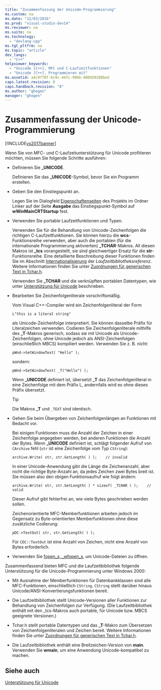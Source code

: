 ```yaml
---
title: "Zusammenfassung der Unicode-Programmierung"
ms.custom: na
ms.date: "12/03/2016"
ms.prod: "visual-studio-dev14"
ms.reviewer: na
ms.suite: na
ms.technology: 
  - "devlang-cpp"
ms.tgt_pltfrm: na
ms.topic: "article"
dev_langs: 
  - "C++"
helpviewer_keywords: 
  - "Unicode [C++], MFC und C-Laufzeitfunktionen"
  - "Unicode [C++], Programmieren mit"
ms.assetid: a4c9770f-6c9c-447c-996b-980920288bed
caps.latest.revision: 8
caps.handback.revision: "8"
ms.author: "ghogen"
manager: "ghogen"
---
```

# Zusammenfassung der Unicode-Programmierung
[!INCLUDE[vs2017banner](../assembler/inline/includes/vs2017banner.md)]

Wenn Sie von MFC\- und C\-Laufzeitunterstützung für Unicode profitieren möchten, müssen Sie folgende Schritte ausführen:  
  
-   Definieren Sie **\_UNICODE**.  
  
     Definieren Sie das **\_UNICODE**\-Symbol, bevor Sie ein Programm erstellen.  
  
-   Geben Sie den Einstiegspunkt an.  
  
     Legen Sie im Dialogfeld [Eigenschaftenseiten](../ide/property-pages-visual-cpp.md) des Projekts im Ordner Linker auf der Seite **Ausgabe** das Einstiegspunkt\-Symbol auf **wWinMainCRTStartup** fest.  
  
-   Verwenden Sie portable Laufzeitfunktionen und Typen.  
  
     Verwenden Sie für die Behandlung von Unicode\-Zeichenfolgen die richtigen C\-Laufzeitfunktionen.  Sie können hierzu die **wcs**\-Funktionsreihe verwenden, aber auch die portablen \(für die internationale Programmierung aktivierten\) **\_TCHAR**\-Makros.  All diesen Makros ist **\_tcs** vorangestellt, sie sind gleichwertiger Ersatz für die **str**\-Funktionsreihe.  Eine detaillierte Beschreibung dieser Funktionen finden Sie im Abschnitt [Internationalisierung](../c-runtime-library/internationalization.md) der *Laufzeitbibliotheksreferenz*.  Weitere Informationen finden Sie unter [Zuordnungen für generischen Text in Tchar.h](../text/generic-text-mappings-in-tchar-h.md).  
  
     Verwenden Sie **\_TCHAR** und die verknüpften portablen Datentypen, wie unter [Unterstützung für Unicode](../text/support-for-unicode.md) beschrieben.  
  
-   Bearbeiten Sie Zeichenfolgenliterale vorschriftsmäßig.  
  
     Vom Visual C\+\+\-Compiler wird ein Zeichenfolgenliteral der Form  
  
    ```  
    L"this is a literal string"  
    ```  
  
     als Unicode\-Zeichenfolge interpretiert.  Sie können dasselbe Präfix für Literalzeichen verwenden.  Codieren Sie Zeichenfolgenliterale mithilfe des **\_T**\-Makros generisch, sodass sie mit Unicode als Unicode\-Zeichenfolgen, ohne Unicode jedoch als ANSI\-Zeichenfolgen \(einschließlich MBCS\) kompiliert werden.  Verwenden Sie z. B. nicht:  
  
    ```  
    pWnd->SetWindowText( "Hello" );  
    ```  
  
     sondern:  
  
    ```  
    pWnd->SetWindowText( _T("Hello") );  
    ```  
  
     Wenn **\_UNICODE** definiert ist, übersetzt **\_T** das Zeichenfolgenliteral in eine Zeichenfolge mit dem Präfix L, andernfalls wird es ohne dieses Präfix übersetzt.  
  
    > [!TIP]
    >  Die Makros **\_T** und `_TEXT` sind identisch.  
  
-   Gehen Sie beim Übergeben von Zeichenfolgenlängen an Funktionen mit Bedacht vor.  
  
     Bei einigen Funktionen muss die Anzahl der Zeichen in einer Zeichenfolge angegeben werden, bei anderen Funktionen die Anzahl der Bytes.  Wenn **\_UNICODE** definiert ist, schlägt folgender Aufruf von `CArchive` fehl \(`str` ist eine Zeichenfolge vom Typ `CString`\):  
  
    ```  
    archive.Write( str, str.GetLength( ) );    // invalid  
    ```  
  
     In einer Unicode\-Anwendung gibt die Länge die Zeichenanzahl, aber nicht die richtige Byte\-Anzahl an, da jedes Zeichen zwei Bytes breit ist.  Sie müssen also den obigen Funktionsaufruf wie folgt ändern:  
  
    ```  
    archive.Write( str, str.GetLength( ) * sizeof( _TCHAR ) );    // valid  
    ```  
  
     Dieser Aufruf gibt fehlerfrei an, wie viele Bytes geschrieben werden sollen.  
  
     Zeichenorientierte MFC\-Memberfunktionen arbeiten jedoch im Gegensatz zu Byte\-orientierten Memberfunktionen ohne diese zusätzliche Codierung:  
  
    ```  
    pDC->TextOut( str, str.GetLength( ) );  
    ```  
  
     Für `CDC::TextOut` ist eine Anzahl von Zeichen, nicht eine Anzahl von Bytes erforderlich.  
  
-   Verwenden Sie [fopen\_s, \_wfopen\_s](../c-runtime-library/reference/fopen-s-wfopen-s.md), um Unicode\-Dateien zu öffnen.  
  
 Zusammenfassend bieten MFC und die Laufzeitbibliothek folgende Unterstützung für die Unicode\-Programmierung unter Windows 2000:  
  
-   Mit Ausnahme der Memberfunktionen für Datenbankklassen sind alle MFC\-Funktionen, einschließlich `CString`.  `CString` stellt darüber hinaus Unicode\/ANSI\-Konvertierungsfunktionen bereit.  
  
-   Die Laufzeitbibliothek stellt Unicode\-Versionen aller Funktionen zur Behandlung von Zeichenfolgen zur Verfügung. \(Die Laufzeitbibliothek enthält mit den \_tcs\-Makros auch portable, für Unicode  bzw. MBCS geeignete Versionen.\)  
  
-   Tchar.h stellt portable Datentypen und das **\_T**\-Makro zum Übersetzen von Zeichenfolgenliteralen und Zeichen bereit.  Weitere Informationen finden Sie unter [Zuordnungen für generischen Text in Tchar.h](../text/generic-text-mappings-in-tchar-h.md).  
  
-   Die Laufzeitbibliothek enthält eine Breitzeichen\-Version von **main**.  Verwenden Sie **wmain**, um eine Anwendung Unicode\-kompatibel zu machen.  
  
## Siehe auch  
 [Unterstützung für Unicode](../text/support-for-unicode.md)